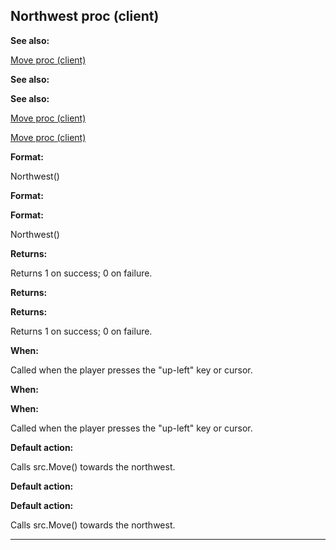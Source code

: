 

 Northwest proc (client)
-------------------------




**See also:** 


[Move proc (client)](#/client/proc/Move) 



**See also:** 

**See also:**

[Move proc (client)](#/client/proc/Move) 

[Move proc (client)](#/client/proc/Move)


**Format:** 


 Northwest()
 


**Format:** 

**Format:**

 Northwest()



**Returns:** 


 Returns 1 on success; 0 on failure.
 


**Returns:** 

**Returns:**

 Returns 1 on success; 0 on failure.



**When:** 


 Called when the player presses the "up-left" key or cursor.
 


**When:** 

**When:**

 Called when the player presses the "up-left" key or cursor.



**Default action:** 


 Calls src.Move() towards the northwest.
 


**Default action:** 

**Default action:**

 Calls src.Move() towards the northwest.



---


